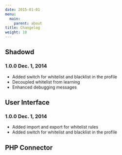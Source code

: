 ```yaml
---
date: 2015-01-01
menu:
  main:
    parent: about
title: Changelog
weight: 10
---
```


## Shadowd

### **1.0.0** Dec. 1, 2014

  * Added switch for whitelist and blacklist in the profile
  * Decoupled whitelist from learning
  * Enhanced debugging messages

## User Interface

### **1.0.0** Dec. 1, 2014

  * Added import and export for whitelist rules
  * Added switch for whitelist and blacklist in the profile

## PHP Connector